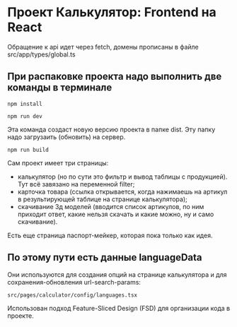 # Проект Калькулятор: Frontend на React

Обращение к аpi идет через fetch, домены прописаны в файле src/app/types/global.ts


## При распаковке проекта надо выполнить две команды в терминале

```
npm install
```

```
npm run dev
```

Эта команда создаст новую версию проекта в папке dist. Эту папку надо загрузаить (обновить) на сервер. 
```
npm run build
```

Сам проект имеет три страницы:
 - калькулятор (но по сути это фильтр и вывод таблицы с продукцией). Тут всё завязано на переменной filter;
 - карточка товара (ссылка открывается, когда нажимаешь на артикул в результирующей таблице на странице калькулятора);
 - скачивание 3д моделей (вводится список артикулов, по ним приходит ответ, какие нельзя скачать и какие можно, ну и само скачивание).

Есть еще страница паспорт-мейкер, которая пока только как идея.



## По этому пути есть данные languageData
Они используются для создания опций на странице калькулятора и для сохранения-обновления url-search-params:
```
src/pages/calculator/config/languages.tsx
```

Использован подход Feature-Sliced Design (FSD) для организации кода в проекте.